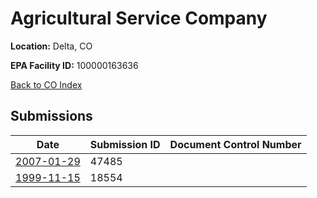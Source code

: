 # Agricultural Service Company

**Location:** Delta, CO

**EPA Facility ID:** 100000163636

[Back to CO Index](../../index.md)

## Submissions

| Date | Submission ID | Document Control Number |
|------|--------------|-------------------------|
| [2007-01-29](submissions/47485.md) | 47485 |  |
| [1999-11-15](submissions/18554.md) | 18554 |  |
